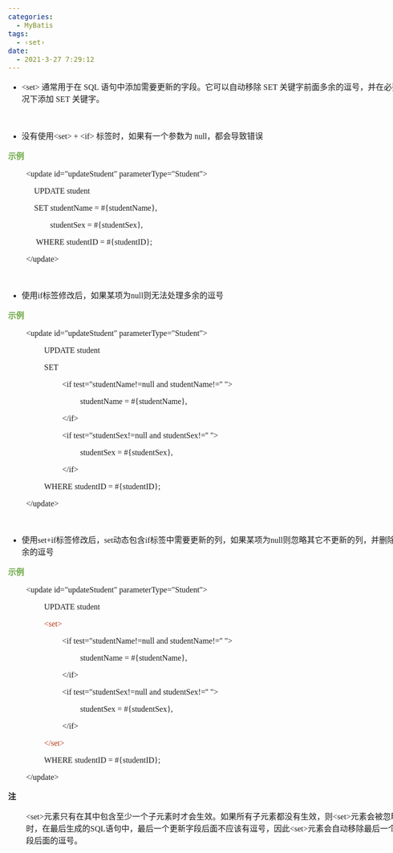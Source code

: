 ```yaml
---
categories:
  - MyBatis
tags:
  - ‹set›
date:
  - 2021-3-27 7:29:12
---
```


<body lang=zh-CN style='font-family:"Microsoft YaHei UI";font-size:12.0pt'>
<!--StartFragment-->

<div style='direction:ltr;border-width:100%'>

<div style='direction:ltr;margin-top:0in;margin-left:0in;width:8.5826in'>

<div style='direction:ltr;margin-top:0in;margin-left:0in;width:8.5826in'>

<ul type=disc style='direction:ltr;unicode-bidi:embed;margin-top:0in;
 margin-bottom:0in'>
 <li style='margin-top:0;margin-bottom:0;vertical-align:middle'><span
     style='font-family:"Comic Sans MS";font-size:12.0pt' lang=zh-CN>&lt;set&gt;</span><span
     style='font-family:"Comic Sans MS";font-size:12.0pt' lang=en-US> </span><span
     style='font-family:"Microsoft YaHei";font-size:12.0pt' lang=zh-CN>通常用于在</span><span
     style='font-family:"Microsoft YaHei";font-size:12.0pt' lang=en-US> </span><span
     style='font-family:"Comic Sans MS";font-size:12.0pt' lang=zh-CN>SQL</span><span
     style='font-family:"Comic Sans MS";font-size:12.0pt' lang=en-US> </span><span
     style='font-family:"Microsoft YaHei";font-size:12.0pt' lang=zh-CN>语句中添加需要更新的字段。它可以自动移除</span><span
     style='font-family:"Microsoft YaHei";font-size:12.0pt' lang=en-US> </span><span
     style='font-family:"Comic Sans MS";font-size:12.0pt' lang=zh-CN>SET</span><span
     style='font-family:"Comic Sans MS";font-size:12.0pt' lang=en-US> </span><span
     style='font-family:"Microsoft YaHei";font-size:12.0pt' lang=zh-CN>关键字前面多余的逗号，并在必要的情况下添加</span><span
     style='font-family:"Microsoft YaHei";font-size:12.0pt' lang=en-US> </span><span
     style='font-family:"Comic Sans MS";font-size:12.0pt' lang=zh-CN>SET</span><span
     style='font-family:"Comic Sans MS";font-size:12.0pt' lang=en-US> </span><span
     style='font-family:"Microsoft YaHei";font-size:12.0pt' lang=zh-CN>关键字。</span></li>
</ul>

<p style='margin-left:.375in;font-family:"Microsoft YaHei";
font-size:12.0pt'>&nbsp;</p>

<ul type=disc style='direction:ltr;unicode-bidi:embed;margin-top:0in;
 margin-bottom:0in'>
 <li style='margin-top:0;margin-bottom:0;vertical-align:middle'><span
     style='font-family:"Microsoft YaHei";font-size:12.0pt' lang=zh-CN>没有使用</span><span
     style='font-family:Calibri;font-size:12.0pt' lang=en-US>&lt;</span><span
     style='font-family:"Comic Sans MS";font-size:12.0pt' lang=zh-CN>set</span><span
     style='font-family:"Comic Sans MS";font-size:12.0pt' lang=en-US>&gt; </span><span
     style='font-family:"Comic Sans MS";font-size:12.0pt' lang=zh-CN>+</span><span
     style='font-family:"Comic Sans MS";font-size:12.0pt' lang=en-US> &lt;</span><span
     style='font-family:"Comic Sans MS";font-size:12.0pt' lang=zh-CN>if</span><span
     style='font-family:"Comic Sans MS";font-size:12.0pt' lang=en-US>&gt; </span><span
     style='font-family:"Microsoft YaHei";font-size:12.0pt' lang=zh-CN>标签时，如果有一个参数为</span><span
     style='font-family:"Microsoft YaHei";font-size:12.0pt' lang=en-US> </span><span
     style='font-family:"Comic Sans MS";font-size:12.0pt' lang=zh-CN>null</span><span
     style='font-family:"Microsoft YaHei";font-size:12.0pt' lang=zh-CN>，都会导致错误</span></li>
</ul>

<p style='font-family:"Microsoft YaHei";font-size:12.0pt;color:#6DA845'><span
style='font-weight:bold'>示例</span></p>

<p style='margin-left:.375in;font-family:"Comic Sans MS";font-size:
12.0pt'>&lt;update id=&quot;updateStudent&quot;
parameterType=&quot;Student&quot;&gt;<span style='mso-spacerun:yes'>   </span></p>

<p style='margin-left:.375in;font-family:"Comic Sans MS";font-size:
12.0pt'><span lang=zh-CN><span style='mso-spacerun:yes'>    </span>UPDATE </span><span
lang=en-US>student</span><span lang=zh-CN> </span></p>

<p style='margin-left:.375in;font-family:"Comic Sans MS";font-size:
12.0pt'><span style='mso-spacerun:yes'>    </span>SET studentName =
#{studentName},<span style='mso-spacerun:yes'>    </span></p>

<p style='margin-left:.375in;font-family:"Comic Sans MS";font-size:
12.0pt'><span lang=zh-CN><span style='mso-spacerun:yes'>           </span></span><span
lang=en-US><span style='mso-spacerun:yes'> </span></span><span lang=zh-CN>studentSex
= #{studentSex},<span style='mso-spacerun:yes'>    </span></span></p>

<p style='margin-left:.375in;font-family:"Comic Sans MS";font-size:
12.0pt'><span lang=zh-CN><span style='mso-spacerun:yes'>     </span>WHERE </span><span
lang=en-US>studentID</span><span lang=zh-CN> = #{studentID};<span
style='mso-spacerun:yes'>    </span></span></p>

<p style='margin-left:.375in;font-family:"Comic Sans MS";font-size:
12.0pt'>&lt;/update&gt; </p>

<p style='font-family:"Comic Sans MS";font-size:12.0pt'>&nbsp;</p>

<ul type=disc style='direction:ltr;unicode-bidi:embed;margin-top:0in;
 margin-bottom:0in'>
 <li style='margin-top:0;margin-bottom:0;vertical-align:middle'><span
     style='font-family:"Microsoft YaHei";font-size:12.0pt'>使用</span><span
     style='font-family:"Comic Sans MS";font-size:12.0pt'>if</span><span
     style='font-family:"Microsoft YaHei";font-size:12.0pt'>标签修改后，如果某项为</span><span
     style='font-family:"Comic Sans MS";font-size:12.0pt'>null</span><span
     style='font-family:"Microsoft YaHei";font-size:12.0pt'>则无法处理多余的逗号</span></li>
</ul>

<p style='font-family:"Microsoft YaHei";font-size:12.0pt;color:#6DA845'><span
style='font-weight:bold'>示例</span></p>

<p style='margin-left:.375in;font-family:"Comic Sans MS";font-size:
12.0pt'><span lang=zh-CN>&lt;update id=&quot;update</span><span lang=en-US>Student</span><span
lang=zh-CN>&quot; parameterType=&quot;</span><span lang=en-US>Student</span><span
lang=zh-CN>&quot;&gt;<span style='mso-spacerun:yes'>   </span></span></p>

<p style='margin-left:.75in;font-family:"Comic Sans MS";font-size:
12.0pt'><span lang=zh-CN>UPDATE </span><span lang=en-US>student</span><span
lang=zh-CN><span style='mso-spacerun:yes'>  </span></span></p>

<p style='margin-left:.75in;font-family:"Comic Sans MS";font-size:
12.0pt' lang=en-US>SET</p>

<p style='margin-left:1.125in;font-family:"Comic Sans MS";
font-size:12.0pt'>&lt;if test=&quot;studentName!=null and studentName!=''
&quot;&gt;<span style='mso-spacerun:yes'>   </span></p>

<p style='margin-left:1.5in;font-family:"Comic Sans MS";font-size:
12.0pt'>studentName = #{studentName},<span style='mso-spacerun:yes'>    </span></p>

<p style='margin-left:1.125in;font-family:"Comic Sans MS";
font-size:12.0pt'>&lt;/if&gt;<span style='mso-spacerun:yes'>   </span></p>

<p style='margin-left:1.125in;font-family:"Comic Sans MS";
font-size:12.0pt'>&lt;if test=&quot;studentSex!=null and studentSex!=''
&quot;&gt;<span style='mso-spacerun:yes'>   </span></p>

<p style='margin-left:1.5in;font-family:"Comic Sans MS";font-size:
12.0pt'>studentSex = #{studentSex},<span style='mso-spacerun:yes'>    </span></p>

<p style='margin-left:1.125in;font-family:"Comic Sans MS";
font-size:12.0pt'>&lt;/if&gt;<span style='mso-spacerun:yes'>   </span></p>

<p style='margin-left:.75in;font-family:"Comic Sans MS";font-size:
12.0pt'><span lang=zh-CN>WHERE </span><span lang=en-US>studentID</span><span
lang=zh-CN> = #{studentID};<span style='mso-spacerun:yes'>    </span></span></p>

<p style='margin-left:.375in;font-family:"Comic Sans MS";font-size:
12.0pt'>&lt;/update&gt;<span style='mso-spacerun:yes'>   </span></p>

<p style='font-family:"Comic Sans MS";font-size:12.0pt'>&nbsp;</p>

<ul type=disc style='direction:ltr;unicode-bidi:embed;margin-top:0in;
 margin-bottom:0in'>
 <li style='margin-top:0;margin-bottom:0;vertical-align:middle'><span
     style='font-family:"Microsoft YaHei";font-size:12.0pt' lang=zh-CN>使用</span><span
     style='font-family:"Comic Sans MS";font-size:12.0pt' lang=zh-CN>set+if</span><span
     style='font-family:"Microsoft YaHei";font-size:12.0pt' lang=zh-CN>标签修改后，</span><span
     style='font-family:"Comic Sans MS";font-size:12.0pt' lang=en-US>set</span><span
     style='font-family:"Microsoft YaHei";font-size:12.0pt' lang=zh-CN>动态包含</span><span
     style='font-family:"Comic Sans MS";font-size:12.0pt' lang=en-US>if</span><span
     style='font-family:"Microsoft YaHei";font-size:12.0pt' lang=zh-CN>标签中需要更新的列，如果某项为</span><span
     style='font-family:"Comic Sans MS";font-size:12.0pt' lang=zh-CN>null</span><span
     style='font-family:"Microsoft YaHei";font-size:12.0pt' lang=zh-CN>则忽略其它不更新的列，并删除末尾多余的逗号</span></li>
</ul>

<p style='font-family:"Microsoft YaHei";font-size:12.0pt;color:#6DA845'><span
style='font-weight:bold'>示例</span></p>

<p style='margin-left:.375in;font-family:"Comic Sans MS";font-size:
12.0pt'><span lang=zh-CN>&lt;update id=&quot;update</span><span lang=en-US>Student</span><span
lang=zh-CN>&quot; parameterType=&quot;</span><span lang=en-US>Student</span><span
lang=zh-CN>&quot;&gt;<span style='mso-spacerun:yes'>   </span></span></p>

<p style='margin-left:.75in;font-family:"Comic Sans MS";font-size:
12.0pt'><span lang=zh-CN>UPDATE </span><span lang=en-US>student</span><span
lang=zh-CN><span style='mso-spacerun:yes'>  </span></span></p>

<p style='margin-left:.75in;font-family:"Comic Sans MS";font-size:
12.0pt'><span style='color:#B43512'>&lt;set&gt;</span><span
style='mso-spacerun:yes'>   </span></p>

<p style='margin-left:1.125in;font-family:"Comic Sans MS";
font-size:12.0pt'>&lt;if test=&quot;studentName!=null and studentName!=''
&quot;&gt;<span style='mso-spacerun:yes'>   </span></p>

<p style='margin-left:1.5in;font-family:"Comic Sans MS";font-size:
12.0pt'>studentName = #{studentName},<span style='mso-spacerun:yes'>    </span></p>

<p style='margin-left:1.125in;font-family:"Comic Sans MS";
font-size:12.0pt'>&lt;/if&gt;<span style='mso-spacerun:yes'>   </span></p>

<p style='margin-left:1.125in;font-family:"Comic Sans MS";
font-size:12.0pt'>&lt;if test=&quot;studentSex!=null and studentSex!=''
&quot;&gt;<span style='mso-spacerun:yes'>   </span></p>

<p style='margin-left:1.5in;font-family:"Comic Sans MS";font-size:
12.0pt'>studentSex = #{studentSex},<span style='mso-spacerun:yes'>    </span></p>

<p style='margin-left:1.125in;font-family:"Comic Sans MS";
font-size:12.0pt'>&lt;/if&gt;<span style='mso-spacerun:yes'>   </span></p>

<p style='margin-left:.75in;font-family:"Comic Sans MS";font-size:
12.0pt'><span style='color:#B43512'>&lt;/set&gt;</span><span
style='mso-spacerun:yes'>   </span></p>

<p style='margin-left:.75in;font-family:"Comic Sans MS";font-size:
12.0pt'><span lang=zh-CN>WHERE </span><span lang=en-US>studentID</span><span
lang=zh-CN> = #{studentID};<span style='mso-spacerun:yes'>    </span></span></p>

<p style='margin-left:.375in;font-family:"Comic Sans MS";font-size:
12.0pt'>&lt;/update&gt;<span style='mso-spacerun:yes'>   </span></p>

<p style='font-family:"Microsoft YaHei UI";font-size:12.0pt'><span
style='font-weight:bold'>注</span></p>

<p style='margin-left:.375in;font-size:12.0pt'><span
style='font-family:"Comic Sans MS"'>&lt;set&gt;</span><span style='font-family:
"Microsoft YaHei UI"'>元素只有在其中包含至少一个子元素时才会生效。如果所有子元素都没有生效，则</span><span
style='font-family:"Comic Sans MS"'>&lt;set&gt;</span><span style='font-family:
"Microsoft YaHei UI"'>元素会被忽略。同时，在最后生成的</span><span style='font-family:"Comic Sans MS"'>SQL</span><span
style='font-family:"Microsoft YaHei UI"'>语句中，最后一个更新字段后面不应该有逗号，因此</span><span
style='font-family:"Comic Sans MS"'>&lt;set&gt;</span><span style='font-family:
"Microsoft YaHei UI"'>元素会自动移除最后一个更新字段后面的逗号。</span></p>

</div>

</div>

</div>

<!--EndFragment-->
</body>
